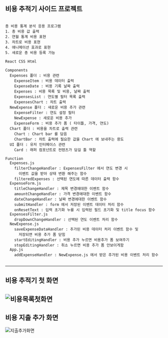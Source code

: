 ## 비용 추적기 사이드 프로젝트

```JS

총 비용 통계 분석 응용 프로그램
1. 총 비용 값 출력
2. 연월 통계 비용 표현
3. 차트로 비용 표현
4. 애니메이션 효과로 표현
5. 새로운 총 비용 등록 가능

React CSS Html

Components
  Expenses 폴더 : 비용 관련
    ExpenseItem : 비용 데이터 출력
    ExpenseDate : 비용 기록 날짜 출력
    Expenses : 비용 목록 및 비용, 날짜 출력
    ExpensesList : 연도별 필터 목록 출력
    ExpensesChart : 차트 출력
  NewExpense 폴더 : 새로운 비용 추가 관련
    ExpenseFilter : 연도 설정 필터
    NewExpense : 새로운 비용 추가
    ExpenseForm : 비용 추가 폼 ( 타이틀, 가격, 연도)
  Chart 폴더 : 비용을 차트로 출력 관련
    Chart : Chart bar 를 담음
    ChartBar : 차트 출력에 필요한 값을 Chart 에 보내주는 용도
  UI 폴더 : 유저 인터페이스 관련
    Card : 래퍼 컴포넌트로 컨텐츠가 담길 틀 역할

Function
  Expenses.js
    filterChangeHandler : ExpensesFilter 에서 연도 변경 시
      이벤트 값을 받아 상태 변환 해주는 함수
    filteredExpenses : 선택된 연도에 따른 데이터 출력 함수
  ExpenseForm.js
    titleChangeHandler : 제목 변경에대한 이벤트 함수
    amountChangeHandler : 가격 변경에대한 이벤트 함수
    dateChangeHandler : 날짜 변경에대한 이벤트 함수
    submitHandler : form 에서 저장된 이벤트 데이터 처리 함수
    onResetText : 입력 초기화 누를 시 입력된 필드 초기화 및 title focus 함수
  ExpensesFilter.js
    dropDownChangeHandler : 선택된 연도 이벤트 처리 함수
  NewExpense.js
    saveExpenseDataHandler : 추가된 비용 데이터 처리 이벤트 함수 및 
      저장되면 비용 추가 폼 닫힘
    startEditingHandler : 비용 추가 누르면 비용추가 폼 보여주기
    stopEditingHandler : 취소 누르면 비용 추가 폼 안보이게함
  App.js
    addExpenseHandler : NewExpense.js 에서 받은 추가된 비용 이벤트 처리 함수
    
 ```

----------------------
비용 추적기 첫 화면
----------------------
![비용목록첫화면](https://user-images.githubusercontent.com/75942405/198359458-95334cc4-eeba-4896-8cd5-3b12f8939423.png)
----------------------
비용 지출 추가 화면
----------------------
![지출추가화면](https://user-images.githubusercontent.com/75942405/198359357-deabffc9-c15a-47f0-8936-23b2e081b11e.png)
